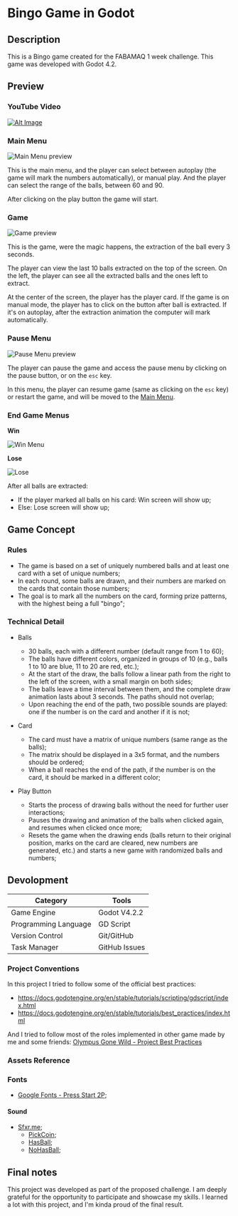 # Bingo Game in Godot

## Description

This is a Bingo game created for the FABAMAQ 1 week challenge. This game was developed with Godot 4.2.

## Preview

### YouTube Video

[![Alt Image](https://img.youtube.com/vi/PwRi2NXG9ZE/0.jpg)](https://www.youtube.com/watch?v=PwRi2NXG9ZE)

### Main Menu

![Main Menu preview](./docs/images/MainMenu.png)

This is the main menu, and the player can select between autoplay (the game will mark the numbers automatically), or manual play. And the player can select the range of the balls, between 60 and 90.

After clicking on the play button the game will start.

### Game

![Game preview](./docs/images/Game.png)

This is the game, were the magic happens, the extraction of the ball every 3 seconds.

The player can view the last 10 balls extracted on the top of the screen. On the left, the player can see all the extracted balls and the ones left to extract.

At the center of the screen, the player has the player card. If the game is on manual mode, the player has to click on the button after ball is extracted. If it's on autoplay, after the extraction animation the computer will mark automatically.

### Pause Menu

![Pause Menu preview](./docs/images/PauseMenu.png)

The player can pause the game and access the pause menu by clicking on the pause button, or on the `esc` key.

In this menu, the player can resume game (same as clicking on the `esc` key) or restart the game, and will be moved to the [Main Menu](#main-menu).

### End Game Menus

**Win**

![Win Menu](./docs/images/WinMenu.png)

**Lose**

![Lose](./docs/images/LoseMenu.png)

After all balls are extracted:
- If the player marked all balls on his card: Win screen will show up;
- Else: Lose screen will show up;

## Game Concept

### Rules

- The game is based on a set of uniquely numbered balls and at least one card with a set of unique numbers;
- In each round, some balls are drawn, and their numbers are marked on the cards that contain those numbers;
- The goal is to mark all the numbers on the card, forming prize patterns, with the highest being a full "bingo";

### Technical Detail

- Balls

  - 30 balls, each with a different number (default range from 1 to 60);
  - The balls have different colors, organized in groups of 10 (e.g., balls 1 to 10 are blue, 11 to 20 are red, etc.);
  - At the start of the draw, the balls follow a linear path from the right to the left of the screen, with a small margin on both sides;
  - The balls leave a time interval between them, and the complete draw animation lasts about 3 seconds. The paths should not overlap;
  - Upon reaching the end of the path, two possible sounds are played: one if the number is on the card and another if it is not;

- Card

  - The card must have a matrix of unique numbers (same range as the balls);
  - The matrix should be displayed in a 3x5 format, and the numbers should be ordered;
  - When a ball reaches the end of the path, if the number is on the card, it should be marked in a different color;

- Play Button
  - Starts the process of drawing balls without the need for further user interactions;
  - Pauses the drawing and animation of the balls when clicked again, and resumes when clicked once more;
  - Resets the game when the drawing ends (balls return to their original position, marks on the card are cleared, new numbers are generated, etc.) and starts a new game with randomized balls and numbers;

## Devolopment

| Category             | Tools         |
| -------------------- | ------------- |
| Game Engine          | Godot V4.2.2  |
| Programming Language | GD Script     |
| Version Control      | Git/GitHub    |
| Task Manager         | GitHub Issues |

### Project Conventions

In this project I tried to follow some of the official best practices:

- https://docs.godotengine.org/en/stable/tutorials/scripting/gdscript/index.html
- https://docs.godotengine.org/en/stable/tutorials/best_practices/index.html

And I tried to follow most of the roles implemented in other game made by me and some friends: [Olympus Gone Wild - Project Best Practices](https://github.com/FlamingoFiestaStudio/OlympusGoneWild/wiki/ProjectBestPractices)

### Assets Reference

### Fonts

- [Google Fonts - Press Start 2P](https://fonts.google.com/specimen/Press+Start+2P);

#### Sound

- [Sfxr.me](https://sfxr.me/);
  - [PickCoin](https://sfxr.me/#34T6PkntbT2sPpbmSdLFDELp8y1kb4VawKK94uMgoA5tpbEfxkuFCncQ37qaDFr13PE72UGGhAFbTZhHVCMSqQZGgV81iYbzxnR3Epg5APmbv6CRbMA8Y1ucs);
  - [HasBall](https://sfxr.me/#34T6PkkMojo6d3YifwWNNFATMy28KAwRx9Va9yT5Z5rNKVFvyGNHnKR9H8PuYnykfT3FX5ttpLoT7JqXS4N3FxjGnet41axKYYVU7HqYtdyyefBG4tdjNfcmV);
  - [NoHasBall](https://sfxr.me/#111116wGFWgc4XCLFSkQ7hGSXiiQM3FSF7f817ta9LYaXDJVErQsKjMLUBVkeaLaE2WxufKhAbU2dNXLkgAWUQgrPAzA8SZ6eB2bmjF8P9TbfFJY12isT4RM);

## Final notes

This project was developed as part of the proposed challenge. I am deeply grateful for the opportunity to participate and showcase my skills. I learned a lot with this project, and I'm kinda proud of the final result.
